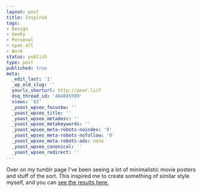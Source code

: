 ```yaml
---
layout: post
title: Inspired
tags:
- Design
- Geeky
- Personal
- span_all
- Work
status: publish
type: post
published: true
meta:
  _edit_last: '1'
  _wp_old_slug: ''
  yourls_shorturl: http://pear.li/f
  dsq_thread_id: '464045599'
  views: '62'
  _yoast_wpseo_focuskw: ''
  _yoast_wpseo_title: ''
  _yoast_wpseo_metadesc: ''
  _yoast_wpseo_metakeywords: ''
  _yoast_wpseo_meta-robots-noindex: '0'
  _yoast_wpseo_meta-robots-nofollow: '0'
  _yoast_wpseo_meta-robots-adv: none
  _yoast_wpseo_canonical: ''
  _yoast_wpseo_redirect: ''
---
```

Over on my tumblr page I've been seeing a lot of minimalistic movie posters and stuff of the sort. This inspired me to create something of similar style myself, and you can <a href="http://madebyeden.co.uk/poi/gallery-1.html">see the results here.</a>
